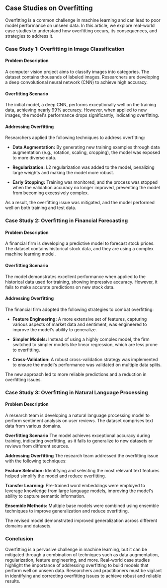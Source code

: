 ## Case Studies on Overfitting
Overfitting is a common challenge in machine learning and can lead to poor model performance on unseen data. In this article, we explore real-world case studies to understand how overfitting occurs, its consequences, and strategies to address it.

### Case Study 1: Overfitting in Image Classification
#### Problem Description
A computer vision project aims to classify images into categories. The dataset contains thousands of labeled images. Researchers are developing a deep convolutional neural network (CNN) to achieve high accuracy.

#### Overfitting Scenario
The initial model, a deep CNN, performs exceptionally well on the training data, achieving nearly 99% accuracy. However, when applied to new images, the model's performance drops significantly, indicating overfitting.

#### Addressing Overfitting
Researchers applied the following techniques to address overfitting:

- **Data Augmentation:** By generating new training examples through data augmentation (e.g., rotation, scaling, cropping), the model was exposed to more diverse data.

- **Regularization:** L2 regularization was added to the model, penalizing large weights and making the model more robust.

- **Early Stopping:** Training was monitored, and the process was stopped when the validation accuracy no longer improved, preventing the model from becoming excessively complex.

As a result, the overfitting issue was mitigated, and the model performed well on both training and test data.

### Case Study 2: Overfitting in Financial Forecasting
#### Problem Description
A financial firm is developing a predictive model to forecast stock prices. The dataset contains historical stock data, and they are using a complex machine learning model.

#### Overfitting Scenario
The model demonstrates excellent performance when applied to the historical data used for training, showing impressive accuracy. However, it fails to make accurate predictions on new stock data.

#### Addressing Overfitting
The financial firm adopted the following strategies to combat overfitting:

- **Feature Engineering:** A more extensive set of features, capturing various aspects of market data and sentiment, was engineered to improve the model's ability to generalize.

- **Simpler Models:** Instead of using a highly complex model, the firm switched to simpler models like linear regression, which are less prone to overfitting.

- **Cross-Validation:** A robust cross-validation strategy was implemented to ensure the model's performance was validated on multiple data splits.

The new approach led to more reliable predictions and a reduction in overfitting issues.

### Case Study 3: Overfitting in Natural Language Processing
#### Problem Description
A research team is developing a natural language processing model to perform sentiment analysis on user reviews. The dataset comprises text data from various domains.

**Overfitting Scenario**
The model achieves exceptional accuracy during training, indicating overfitting, as it fails to generalize to new datasets or reviews from different sources.

**Addressing Overfitting**
The research team addressed the overfitting issue with the following techniques:

**Feature Selection:** Identifying and selecting the most relevant text features helped simplify the model and reduce overfitting.

**Transfer Learning:** Pre-trained word embeddings were employed to leverage knowledge from large language models, improving the model's ability to capture semantic information.

**Ensemble Methods:** Multiple base models were combined using ensemble techniques to improve generalization and reduce overfitting.

The revised model demonstrated improved generalization across different domains and datasets.

### Conclusion
Overfitting is a pervasive challenge in machine learning, but it can be mitigated through a combination of techniques such as data augmentation, regularization, feature engineering, and more. Real-world case studies highlight the importance of addressing overfitting to build models that perform well on unseen data. Researchers and practitioners must be vigilant in identifying and correcting overfitting issues to achieve robust and reliable results.